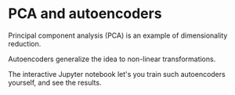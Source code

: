 # PCA and autoencoders

Principal component analysis (PCA) is an example of dimensionality reduction.

Autoencoders generalize the idea to non-linear transformations.

The interactive Jupyter notebook let's you train such autoencoders yourself, and see the results.
